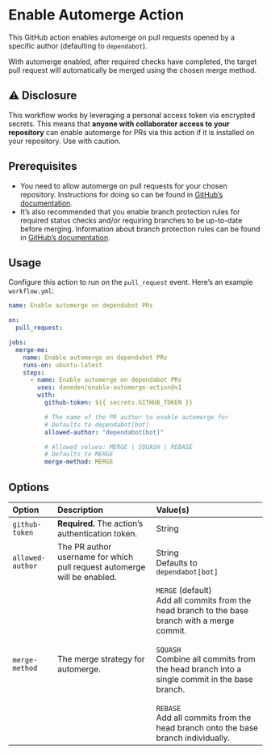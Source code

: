 # Enable Automerge Action

This GitHub action enables automerge on pull requests opened by a specific
author (defaulting to `dependabot`).

With automerge enabled, after required checks have completed, the target pull
request will automatically be merged using the chosen merge method.

## ⚠️ Disclosure

This workflow works by leveraging a personal access token via encrypted secrets.
This means that **anyone with collaborator access to your repository** can
enable automerge for PRs via this action if it is installed on your repository.
Use with caution.

## Prerequisites

- You need to allow automerge on pull requests for your chosen repository.
  Instructions for doing so can be found in
  [GitHub’s documentation](https://docs.github.com/en/github/administering-a-repository/managing-auto-merge-for-pull-requests-in-your-repository).
- It’s also recommended that you enable branch protection rules for required
  status checks and/or requiring branches to be up-to-date before merging.
  Information about branch protection rules can be found in
  [GitHub’s documentation](https://docs.github.com/en/github/administering-a-repository/managing-a-branch-protection-rule).

## Usage

Configure this action to run on the `pull_request` event. Here’s an example
`workflow.yml`:

```yaml
name: Enable automerge on dependabot PRs

on:
  pull_request:

jobs:
  merge-me:
    name: Enable automerge on dependabot PRs
    runs-on: ubuntu-latest
    steps:
      - name: Enable automerge on dependabot PRs
        uses: daneden/enable-automerge-action@v1
        with:
          github-token: ${{ secrets.GITHUB_TOKEN }}

          # The name of the PR author to enable automerge for
          # Defaults to dependabot[bot]
          allowed-author: "dependabot[bot]"

          # Allowed values: MERGE | SQUASH | REBASE
          # Defaults to MERGE
          merge-method: MERGE
```

## Options

| Option           | Description                                                              | Value(s)                                                                                                                                                                                                                                                                                                  |
| :--------------- | :----------------------------------------------------------------------- | :-------------------------------------------------------------------------------------------------------------------------------------------------------------------------------------------------------------------------------------------------------------------------------------------------------- |
| `github-token`   | **Required.** The action’s authentication token.                         | String                                                                                                                                                                                                                                                                                                    |
| `allowed-author` | The PR author username for which pull request automerge will be enabled. | String<br/>Defaults to `dependabot[bot]`                                                                                                                                                                                                                                                                  |
| `merge-method`   | The merge strategy for automerge.                                        | `MERGE` (default)<br/>Add all commits from the head branch to the base branch with a merge commit.<br/><br/> `SQUASH`<br/>Combine all commits from the head branch into a single commit in the base branch.<br/><br/>`REBASE`<br/>Add all commits from the head branch onto the base branch individually. |
